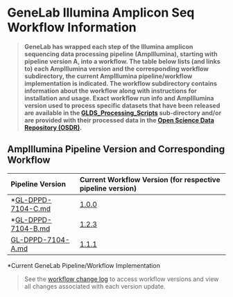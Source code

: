 # GeneLab Illumina Amplicon Seq Workflow Information

> **GeneLab has wrapped each step of the Illumina amplicon sequencing data processing pipeline (AmpIllumina), starting with pipeline version A, into a workflow. The table below lists (and links to) each AmpIllumina version and the corresponding workflow subdirectory, the current AmpIllumina pipeline/workflow implementation is indicated. The workflow subdirectory contains information about the workflow along with instructions for installation and usage. Exact workflow run info and AmpIllumina version used to process specific datasets that have been released are available in the [GLDS_Processing_Scripts](../GLDS_Processing_Scripts) sub-directory and/or are provided with their processed data in the [Open Science Data Repository (OSDR)](https://osdr.nasa.gov/bio/repo/).**  

## AmpIllumina Pipeline Version and Corresponding Workflow

|Pipeline Version|Current Workflow Version (for respective pipeline version)|
|:---------------|:---------------------------------------------------------|
|*[GL-DPPD-7104-C.md](../Pipeline_GL-DPPD-7104_Versions/GL-DPPD-7104-C.md)|[1.0.0](NF_AmpIllumina)|
|*[GL-DPPD-7104-B.md](../Pipeline_GL-DPPD-7104_Versions/GL-DPPD-7104-B.md)|[1.2.3](SW_AmpIllumina-B)|
|[GL-DPPD-7104-A.md](../Pipeline_GL-DPPD-7104_Versions/GL-DPPD-7104-A.md)|[1.1.1](SW_AmpIllumina-A)|

*Current GeneLab Pipeline/Workflow Implementation

> See the [workflow change log](NF_AmpIllumina/CHANGELOG.md) to access workflow versions and view all changes associated with each version update.
